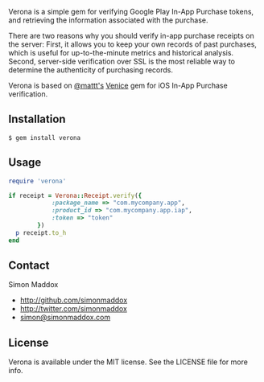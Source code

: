 Verona is a simple gem for verifying Google Play In-App Purchase tokens, and retrieving the information associated with the purchase.

There are two reasons why you should verify in-app purchase receipts on the server: First, it allows you to keep your own records of past purchases, which is useful for up-to-the-minute metrics and historical analysis. Second, server-side verification over SSL is the most reliable way to determine the authenticity of purchasing records.

Verona is based on [@mattt's](http://twitter.com/mattt) [Venice](https://github.com/nomad/venice) gem for iOS In-App Purchase verification.

## Installation

    $ gem install verona

## Usage

```ruby
require 'verona'

if receipt = Verona::Receipt.verify({
            :package_name => "com.mycompany.app",
            :product_id => "com.mycompany.app.iap",
            :token => "token"
        })
  p receipt.to_h
end
```

## Contact

Simon Maddox

- http://github.com/simonmaddox
- http://twitter.com/simonmaddox
- simon@simonmaddox.com

## License

Verona is available under the MIT license. See the LICENSE file for more info.
